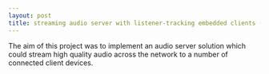 ```yaml
---
layout: post
title: streaming audio server with listener-tracking embedded clients (Final Year Project)
---
```


The aim of this project was to implement an audio server solution
which could stream high quality audio across the network to a
number of connected client devices.